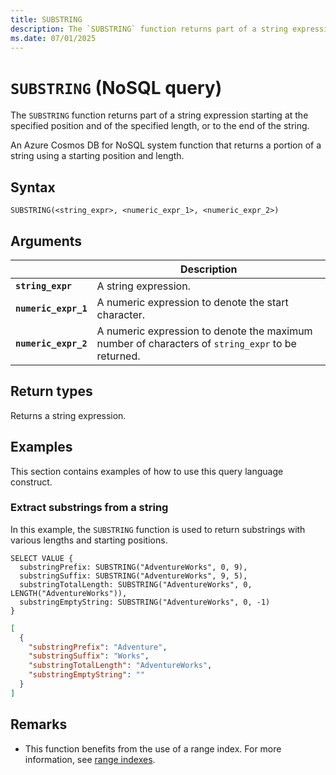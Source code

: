 ```yaml
---
title: SUBSTRING
description: The `SUBSTRING` function returns part of a string expression starting at the specified position and of the specified length, or to the end of the string.
ms.date: 07/01/2025
---
```


# `SUBSTRING` (NoSQL query)

The `SUBSTRING` function returns part of a string expression starting at the specified position and of the specified length, or to the end of the string.

An Azure Cosmos DB for NoSQL system function that returns a portion of a string using a starting position and length.

## Syntax

```nosql
SUBSTRING(<string_expr>, <numeric_expr_1>, <numeric_expr_2>)
```

## Arguments

| | Description |
| --- | --- |
| **`string_expr`** | A string expression. |
| **`numeric_expr_1`** | A numeric expression to denote the start character. |
| **`numeric_expr_2`** | A numeric expression to denote the maximum number of characters of `string_expr` to be returned. |

## Return types

Returns a string expression.

## Examples

This section contains examples of how to use this query language construct.

### Extract substrings from a string

In this example, the `SUBSTRING` function is used to return substrings with various lengths and starting positions.

```nosql
SELECT VALUE {
  substringPrefix: SUBSTRING("AdventureWorks", 0, 9),
  substringSuffix: SUBSTRING("AdventureWorks", 9, 5),
  substringTotalLength: SUBSTRING("AdventureWorks", 0, LENGTH("AdventureWorks")),
  substringEmptyString: SUBSTRING("AdventureWorks", 0, -1)
}
```

```json
[
  {
    "substringPrefix": "Adventure",
    "substringSuffix": "Works",
    "substringTotalLength": "AdventureWorks",
    "substringEmptyString": ""
  }
]
```

## Remarks

- This function benefits from the use of a range index. For more information, see [range indexes](/azure/cosmos-db/index-policy#includeexclude-strategy).
